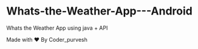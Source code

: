 # Whats-the-Weather-App---Android
Whats the Weather App using java + API 


Made with ❤ By Coder_purvesh

